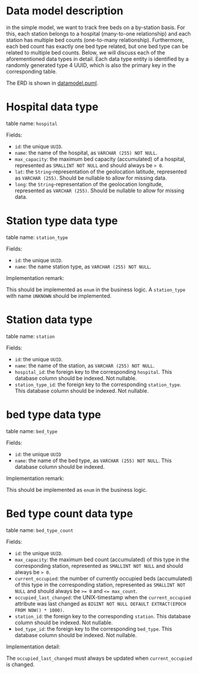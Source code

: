 # Data model description
in the simple model, we want to track free beds on a by-station basis. For this, each station belongs to a hospital 
(many-to-one relationship) and each station has multiple bed counts (one-to-many relationship). Furthermore, each bed 
count has exactly one bed type related, but one bed type can be related to multiple bed counts. Below, we will discuss
each of the aforementioned data types in detail. Each data type entity is identified by a randomly generated type 4 
UUID, which is also the primary key in the corresponding table.

The ERD is shown in [datamodel.puml][datamodel].

# Hospital data type
table name: `hospital`

Fields:

- `id`: the unique `UUID`.
- `name`: the name of the hospital, as `VARCHAR (255) NOT NULL`.
- `max_capacity`: the maximum bed capacity (accumulated) of a hospital, represented as `SMALLINT NOT NULL` and should 
    always be `> 0`.
- `lat`: the `String`-representation of the geolocation latitude, represented as `VARCHAR (255)`. Should be nullable to 
    allow for missing data.
- `long`: the `String`-representation of the geolocation longitude, represented as `VARCHAR (255)`. Should be nullable
        to allow for missing data.

# Station type data type
table name: `station_type`

Fields:

- `id`: the unique `UUID`.
- `name`: the name station type, as `VARCHAR (255) NOT NULL`.

Implementation remark:

This should be implemented as `enum` in the business logic. A `station_type` with name `UNKNOWN` should be implemented.

# Station data type
table name: `station`

Fields:

- `id`: the unique `UUID`.
- `name`: the name of the station, as `VARCHAR (255) NOT NULL`.
- `hospital_id`: the foreign key to the corresponding `hospital`. This database column should be indexed. Not nullable.
- `station_type_id`: the foreign key to the corresponding `station_type`. This database column should be indexed. Not 
    nullable.

# bed type data type
table name: `bed_type`

Fields:

- `id`: the unique `UUID`
- `name`: the name of the bed type, as `VARCHAR (255) NOT NULL`. This database column should be indexed.

Implementation remark:

This should be implemented as `enum` in the business logic.

# Bed type count data type
table name: `bed_type_count`

Fields:

- `id`: the unique `UUID`.
- `max_capacity`: the maximum bed count (accumulated) of this type in the corresponding station, represented as 
    `SMALLINT NOT NULL` and should always be `> 0`.
- `current_occupied`: the number of currently occupied beds (accumulated) of this type in the corresponding station, 
    represented as `SMALLINT NOT NULL` and should always be `>= 0` and `<= max_count`.
- `occupied_last_changed`: the UNIX-timestamp when the `current_occupied` attribute was last changed as 
    `BIGINT NOT NULL DEFAULT EXTRACT(EPOCH FROM NOW() * 1000)`.
- `station_id`: the foreign key to the corresponding `station`. This database column should be indexed. Not nullable.
- `bed_type_id`: the foreign key to the corresponding `bed_type`. This database column should be indexed. Not nullable.

Implementation detail:

The `occupied_last_changed` must always be updated when `current_occupied` is changed.

[datamodel]: datamodel.puml